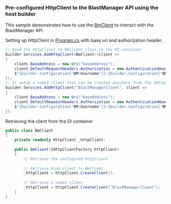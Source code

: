 ﻿### Pre-configured HttpClient to the BlastManager API using the host builder

This sample demonstrates how to use the [BmClient](../../src/BmClient.cs) to interact with the BlastManager API.

Setting up HttpClient in [Program.cs](Program.cs) with base uri and authorization header.
```csharp
// Bind the HttpClient to BmClient class in the DI container
builder.Services.AddHttpClient<BmClient>(client =>
{
    client.BaseAddress = new Uri("baseAddress");
    client.DefaultRequestHeaders.Authorization = new AuthenticationHeaderValue("Basic",
    $"{builder.Configuration["BM:Username"]}:{builder.Configuration["BM:Password"]}");
});
// Or setup a named client that can be created anywhere from the IHttpClientFactory 
builder.Services.AddHttpClient("BlastManagerClient", client =>
{
    client.BaseAddress = new Uri("baseAddress");
    client.DefaultRequestHeaders.Authorization = new AuthenticationHeaderValue("Basic",
    $"{builder.Configuration["BM:Username"]}:{builder.Configuration["BM:Password"]}");
});
```

Retrieving the client from the DI container
```csharp
public class BmClient
{
    private readonly HttpClient _httpClient;
    
    public BmClient(IHttpClientFactory httpClient) 
    {
        // Retrieve the configured HttpClient 
        
        // Retrieve bind client to BmClient
        _httpClient = httpClient.CreateClient();
        
        // Retrieve a named client
        _httpClient = httpClient.CreateClient("BlastManagerClient");
    }
}